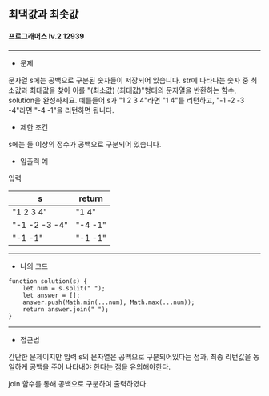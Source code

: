 ## 최댁값과 최솟값
#### 프로그래머스 lv.2 12939
------
* 문제

문자열 s에는 공백으로 구분된 숫자들이 저장되어 있습니다. str에 나타나는 숫자 중 최소값과 최대값을 찾아 이를 "(최소값) (최대값)"형태의 문자열을 반환하는 함수, solution을 완성하세요.
예를들어 s가 "1 2 3 4"라면 "1 4"를 리턴하고, "-1 -2 -3 -4"라면 "-4 -1"을 리턴하면 됩니다.

* 제한 조건

s에는 둘 이상의 정수가 공백으로 구분되어 있습니다.

* 입출력 예

입력 

|s|return|
|------|---------|
|"1 2 3 4"|"1 4"|
|"-1 -2 -3 -4"|"-4 -1"|
|"-1 -1"|"-1 -1"|

-----

* 나의 코드
```
function solution(s) {
    let num = s.split(" ");
    let answer = [];
    answer.push(Math.min(...num), Math.max(...num));
    return answer.join(" ");
}
```
----
* 접근법

간단한 문제이지만 입력 s의 문자열은 공백으로 구분되어있다는 점과, 최종 리턴값을 동일하게 공백을 주어 나타내야 한다는 점을 유의해야한다.

join 함수를 통해 공백으로 구분하여 출력하였다.